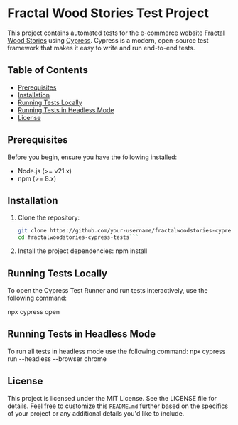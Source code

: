 # Fractal Wood Stories Test Project

This project contains automated tests for the e-commerce website [Fractal Wood Stories](https://fractalwoodstories.com) using [Cypress](https://www.cypress.io/). Cypress is a modern, open-source test framework that makes it easy to write and run end-to-end tests.

## Table of Contents

- [Prerequisites](#prerequisites)
- [Installation](#installation)
- [Running Tests Locally](#running-tests-locally)
- [Running Tests in Headless Mode](#running-tests-in-headless-mode)
- [License](#license)

## Prerequisites

Before you begin, ensure you have the following installed:

- Node.js (>= v21.x)
- npm (>= 8.x)

## Installation 

1. Clone the repository:

   ```bash
   git clone https://github.com/your-username/fractalwoodstories-cypress-tests.git
   cd fractalwoodstories-cypress-tests```

2. Install the project dependencies:
 npm install

## Running Tests Locally
To open the Cypress Test Runner and run tests interactively, use the following command:

npx cypress open

## Running Tests in Headless Mode
To run all tests in headless mode use the following command:
npx cypress run --headless --browser chrome

## License
This project is licensed under the MIT License. See the LICENSE file for details.
Feel free to customize this `README.md` further based on the specifics of your project or any additional details you'd like to include.





